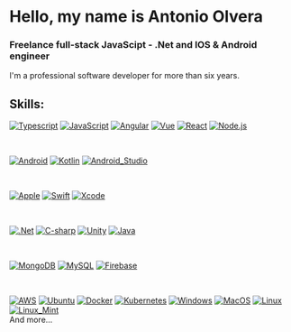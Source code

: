 # Hello, my name is Antonio Olvera
### Freelance full-stack JavaScipt - .Net and IOS & Android engineer

I'm a professional software developer for more than six years.

## Skills:


[![Typescript](https://img.shields.io/badge/Typescript-3178c6?style=for-the-badge&logo=typescript&logoColor=white&labelColor=101010)]()
[![JavaScript](https://img.shields.io/badge/JavaScript-F7DF1E?style=for-the-badge&logo=javascript&logoColor=white&labelColor=101010)]()
[![Angular](https://img.shields.io/badge/Angular-1758b0?style=for-the-badge&logo=angular&logoColor=white&labelColor=101010)]()
[![Vue](https://img.shields.io/badge/Vue-41b883?style=for-the-badge&logo=vue.js&logoColor=white&labelColor=101010)]()
[![React](https://img.shields.io/badge/React-60dafb?style=for-the-badge&logo=react&logoColor=white&labelColor=101010)]()
[![Node.js](https://img.shields.io/badge/Node.js-026e00?style=for-the-badge&logo=node.js&logoColor=white&labelColor=101010)]()

</br>

[![Android](https://img.shields.io/badge/Android-3DDC84?style=for-the-badge&logo=android&logoColor=white&labelColor=101010)]()
[![Kotlin](https://img.shields.io/badge/Kotlin-0095D5?style=for-the-badge&logo=kotlin&logoColor=white&labelColor=101010)]()
[![Android_Studio](https://img.shields.io/badge/Android_Studio-3DDC84?style=for-the-badge&logo=android-studio&logoColor=white&labelColor=101010)]()

</br>

[![Apple](https://img.shields.io/badge/iOS-999999?style=for-the-badge&logo=apple&logoColor=white&labelColor=101010)]()
[![Swift](https://img.shields.io/badge/Swift-FA7343?style=for-the-badge&logo=swift&logoColor=white&labelColor=101010)]()
[![Xcode](https://img.shields.io/badge/Xcode-1575F9?style=for-the-badge&logo=xcode&logoColor=white&labelColor=101010)]()

</br>

[![.Net](https://img.shields.io/badge/.Net-652177?style=for-the-badge&logo=c-sharp&logoColor=white&labelColor=101010)]()
[![C-sharp](https://img.shields.io/badge/c_sharp-652177?style=for-the-badge&logo=c-sharp&logoColor=white&labelColor=101010)]()
[![Unity](https://img.shields.io/badge/unity-f7f7f7?style=for-the-badge&logo=unity&logoColor=white&labelColor=101010)]()
[![Java](https://img.shields.io/badge/Java-e41a1a?style=for-the-badge&logo=java&logoColor=white&labelColor=101010)]()

</br>

[![MongoDB](https://img.shields.io/badge/MongoDB-47A248?style=for-the-badge&logo=mongodb&logoColor=white&labelColor=101010)]()
[![MySQL](https://img.shields.io/badge/MySQL-4479A1?style=for-the-badge&logo=mysql&logoColor=white&labelColor=101010)]()
[![Firebase](https://img.shields.io/badge/Firebase-FFCA28?style=for-the-badge&logo=firebase&logoColor=white&labelColor=101010)]()

</br>

[![AWS](https://img.shields.io/badge/AWS-232F3E?style=for-the-badge&logo=amazon-aws&logoColor=white&labelColor=101010)]()
[![Ubuntu](https://img.shields.io/badge/Ubuntu-d84715?style=for-the-badge&logo=ubuntu&logoColor=white&labelColor=101010)]()
[![Docker](https://img.shields.io/badge/Docker-1c8cae?style=for-the-badge&logo=docker&logoColor=white&labelColor=101010)]()
[![Kubernetes](https://img.shields.io/badge/Kubernetes-326CE5?style=for-the-badge&logo=Kubernetes&logoColor=white&labelColor=101010)]()
[![Windows](https://img.shields.io/badge/Windows-0396ed?style=for-the-badge&logo=windows&logoColor=white&labelColor=101010)]()
[![MacOS](https://img.shields.io/badge/MacOS-f0614e?style=for-the-badge&logo=macos&logoColor=white&labelColor=101010)]()
[![Linux](https://img.shields.io/badge/Linux-f1b70f?style=for-the-badge&logo=linux&logoColor=white&labelColor=101010)]()
[![Linux_Mint](https://img.shields.io/badge/Linux_Mint-81b841?style=for-the-badge&logo=linux-Mint&logoColor=white&labelColor=101010)]()
</br>
And more...

